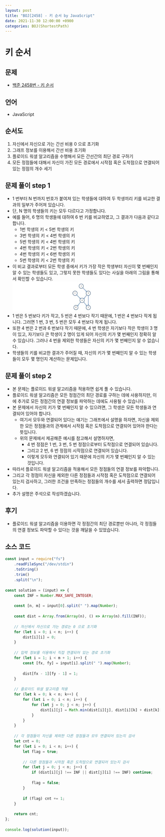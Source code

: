 ```yaml
---
layout: post
title: "BOJ[2458] - 키 순서 by JavaScript"
date: 2021-11-30 12:00:00 +0900
categories: BOJ(ShortestPath)
---
```


# 키 순서

## 문제

- [백준 2458번 - 키 순서](https://www.acmicpc.net/problem/2458)

## 언어

- JavaScript

## 순서도

1. 자신에서 자신으로 가는 간선 비용 0 으로 초기화
2. 그래프 정보를 이용해서 간선 비용 초기화
3. 플로이드 워셜 알고리즘을 수행해서 모든 간선간의 최단 경로 구하기
4. 모든 정점들에 대해서 자신이 가진 모든 경로에서 시작점 혹은 도착점으로 연결되어 있는 정점의 개수 세기

## 문제 풀이 step 1

- 1 번부터 N 번까지 번호가 붙여져 있는 학생들에 대하여 두 학생끼리 키를 비교한 결과의 일부가 주어져 있습니다.
- 단, N 명의 학생들의 키는 모두 다르다고 가정합니다.
- 예를 들어, 6 명의 학생들에 대하여 6 번 키를 비교하였고, 그 결과가 다음과 같다고 합니다.
  - 1번 학생의 키 < 5번 학생의 키
  - 3번 학생의 키 < 4번 학생의 키
  - 5번 학생의 키 < 4번 학생의 키
  - 4번 학생의 키 < 2번 학생의 키
  - 4번 학생의 키 < 6번 학생의 키
  - 5번 학생의 키 < 2번 학생의 키
- 이 비교 결과로부터 모든 학생 중에서 키가 가장 작은 학생부터 자신이 몇 번째인지 알 수 있는 학생들도 있고, 그렇지 못한 학생들도 있다는 사실을 아래의 그림을 통해서 확인할 수 있습니다.
  ![백준 2458번 - 키 순서 문제 사진](/public/img/BOJ-ShortestPath/BOJ-2458-1.JPG)
- 1 번은 5 번보다 키가 작고, 5 번은 4 번보다 작기 때문에, 1 번은 4 번보다 작게 됩니다. 그러면 1 번, 3 번, 5 번은 모두 4 번보다 작게 됩니다.
- 또한 4 번은 2 번과 6 번보다 작기 때문에, 4 번 학생은 자기보다 작은 학생이 3 명이 있고, 자기보다 큰 학생이 2 명이 있게 되어 자신의 키가 몇 번째인지 정확히 알 수 있습니다. 그러나 4 번을 제외한 학생들은 자신의 키가 몇 번째인지 알 수 없습니다.
- 학생들의 키를 비교한 결과가 주어질 때, 자신의 키가 몇 번째인지 알 수 있는 학생들이 모두 몇 명인지 계산하는 문제입니다.

## 문제 풀이 step 2

- 본 문제는 플로이드 워셜 알고리즘을 적용하면 쉽게 풀 수 있습니다.
- 플로이드 워셜 알고리즘은 모든 정점간의 최단 경로를 구하는 데에 사용하지만, 이에 추가로 모든 정점간의 연결 정보를 파악하는 데에도 사용될 수 있습니다.
- 본 문제에서 자신의 키가 몇 번째인지 알 수 있으려면, 그 학생은 모든 학생들과 연결되어 있어야 합니다.
  - 여기서 모두와 연결되어 있다는 얘기는 그래프에서 설명을 하자면, 자신을 제외한 모든 정점들과의 관계에서 시작점 혹은 도착점으로 연결되어 있어야 한다는 뜻입니다.
  - 위의 문제에서 제공해준 예시를 참고해서 설명하자면,
    - 4 번 정점은 1 번, 3 번, 5 번 정점으로부터 도착점으로 연결되어 있습니다.
    - 그리고 2 번, 6 번 정점의 시작점으로 연결되어 있습니다.
    - 이렇게 모두와 연결되어 있기 때문에 자신의 키가 몇 번째인지 알 수 있는 것입니다.
- 따라서 플로이드 워셜 알고리즘을 적용해서 모든 정점들의 연결 정보를 파악합니다.
- 그리고 각 정점이 자신을 제외한 다른 정점들과 시작점 혹은 도착점으로 연결되어 있는지 검사하고, 그러한 조건을 만족하는 정점들의 개수를 세서 출력하면 정답입니다.
- 추가 설명은 주석으로 작성하겠습니다.

## 후기

- 플로이드 워셜 알고리즘을 이용하면 각 정점간의 최단 경로뿐만 아니라, 각 정점들의 연결 정보도 파악할 수 있다는 것을 깨달을 수 있었습니다.

## 소스 코드

```javascript
const input = require("fs")
	.readFileSync("/dev/stdin")
	.toString()
	.trim()
	.split("\n");

const solution = (input) => {
	const INF = Number.MAX_SAFE_INTEGER;

	const [n, m] = input[0].split(" ").map(Number);

	const dist = Array.from(Array(n), () => Array(n).fill(INF));

	// 자신에서 자신으로 가는 경로는 0 으로 초기화
	for (let i = 0; i < n; i++) {
		dist[i][i] = 0;
	}

	// 입력 정보를 이용해서 직접 연결되어 있는 경로 초기화
	for (let i = 1; i < m + 1; i++) {
		const [fx, fy] = input[i].split(" ").map(Number);

		dist[fx - 1][fy - 1] = 1;
	}

	// 플로이드 워셜 알고리즘 적용
	for (let k = 0; k < n; k++) {
		for (let i = 0; i < n; i++) {
			for (let j = 0; j < n; j++) {
				dist[i][j] = Math.min(dist[i][j], dist[i][k] + dist[k][j]);
			}
		}
	}

	// 각 정점들이 자신을 제외한 다른 정점들과 모두 연결되어 있는지 검사
	let cnt = 0;
	for (let i = 0; i < n; i++) {
		let flag = true;

		// 다른 정점들과 시작점 혹은 도착점으로 연결되어 있는지 검사
		for (let j = 0; j < n; j++) {
			if (dist[i][j] !== INF || dist[j][i] !== INF) continue;

			flag = false;
		}

		if (flag) cnt += 1;
	}

	return cnt;
};

console.log(solution(input));
```
